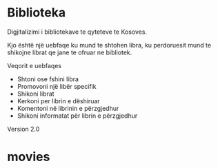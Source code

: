 # Biblioteka
Digjitalizimi i bibliotekave te qyteteve te Kosoves.

Kjo është një uebfaqe ku mund te shtohen libra, ku perdoruesit mund te shikojne librat qe jane te ofruar ne bibliotek.

Veqorit e uebfaqes
- Shtoni ose fshini libra
- Promovoni një libër specifik
- Shikoni librat
- Kerkoni per librin e dëshiruar
- Komentoni në librinin e përzgjedhur
- Shikoni informatat për librin e përzgjedhur


Version 2.0


# movies
